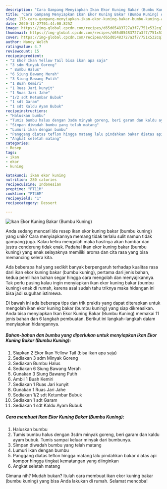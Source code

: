 ```yaml
---
description: "Cara Gampang Menyiapkan Ikan Ekor Kuning Bakar (Bumbu Kuning) Anti Gagal"
title: "Cara Gampang Menyiapkan Ikan Ekor Kuning Bakar (Bumbu Kuning) Anti Gagal"
slug: 173-cara-gampang-menyiapkan-ikan-ekor-kuning-bakar-bumbu-kuning-anti-gagal
date: 2020-11-27T01:44:00.825Z
image: https://img-global.cpcdn.com/recipes/d65d05483727a3f7/751x532cq70/ikan-ekor-kuning-bakar-bumbu-kuning-foto-resep-utama.jpg
thumbnail: https://img-global.cpcdn.com/recipes/d65d05483727a3f7/751x532cq70/ikan-ekor-kuning-bakar-bumbu-kuning-foto-resep-utama.jpg
cover: https://img-global.cpcdn.com/recipes/d65d05483727a3f7/751x532cq70/ikan-ekor-kuning-bakar-bumbu-kuning-foto-resep-utama.jpg
author: Nancy Welch
ratingvalue: 4.7
reviewcount: 15
recipeingredient:
- "2 Ekor Ikan Yellow Tail bisa ikan apa saja"
- "3 sdm Minyak Goreng"
- " Bumbu Halus"
- "6 Siung Bawang Merah"
- "3 Siung Bawang Putih"
- "1 Buah Kemiri"
- "1 Ruas Jari kunyit"
- "1 Ruas Jari Jahe"
- "1/2 sdt Ketumbar Bubuk"
- "1 sdt Garam"
- "1 sdt Kaldu Ayam Bubuk"
recipeinstructions:
- "Haluskan bumbu"
- "Tumis bumbu halus dengan 3sdm minyak goreng, beri garam dan kaldu ayam bubuk. Tumis sampai keluar minyak dari bumbunya."
- "Simpan diwadah bumbu yang telah matang"
- "Lumuri ikan dengan bumbu"
- "Panggang diatas teflon hingga matang lalu pindahkan bakar diatas api kompor hingga tingkat kematangan yang diinginkan"
- "Angkat seletah matang"
categories:
- Resep
tags:
- ikan
- ekor
- kuning

katakunci: ikan ekor kuning 
nutrition: 280 calories
recipecuisine: Indonesian
preptime: "PT11M"
cooktime: "PT46M"
recipeyield: "1"
recipecategory: Dessert

---
```



![Ikan Ekor Kuning Bakar (Bumbu Kuning)](https://img-global.cpcdn.com/recipes/d65d05483727a3f7/751x532cq70/ikan-ekor-kuning-bakar-bumbu-kuning-foto-resep-utama.jpg)

Anda sedang mencari ide resep ikan ekor kuning bakar (bumbu kuning) yang unik? Cara menyiapkannya memang tidak terlalu sulit namun tidak gampang juga. Kalau keliru mengolah maka hasilnya akan hambar dan justru cenderung tidak enak. Padahal ikan ekor kuning bakar (bumbu kuning) yang enak selayaknya memiliki aroma dan cita rasa yang bisa memancing selera kita.



Ada beberapa hal yang sedikit banyak berpengaruh terhadap kualitas rasa dari ikan ekor kuning bakar (bumbu kuning), pertama dari jenis bahan, kedua pemilihan bahan segar hingga cara mengolah dan menyajikannya. Tak perlu pusing kalau ingin menyiapkan ikan ekor kuning bakar (bumbu kuning) enak di rumah, karena asal sudah tahu triknya maka hidangan ini bisa jadi suguhan istimewa.


Di bawah ini ada beberapa tips dan trik praktis yang dapat diterapkan untuk mengolah ikan ekor kuning bakar (bumbu kuning) yang siap dikreasikan. Anda bisa menyiapkan Ikan Ekor Kuning Bakar (Bumbu Kuning) memakai 11 jenis bahan dan 6 langkah pembuatan. Berikut ini langkah-langkah dalam menyiapkan hidangannya.

<!--inarticleads1-->

##### Bahan-bahan dan bumbu yang diperlukan untuk menyiapkan Ikan Ekor Kuning Bakar (Bumbu Kuning):

1. Siapkan 2 Ekor Ikan Yellow Tail (bisa ikan apa saja)
1. Sediakan 3 sdm Minyak Goreng
1. Sediakan  Bumbu Halus
1. Sediakan 6 Siung Bawang Merah
1. Gunakan 3 Siung Bawang Putih
1. Ambil 1 Buah Kemiri
1. Sediakan 1 Ruas Jari kunyit
1. Gunakan 1 Ruas Jari Jahe
1. Sediakan 1/2 sdt Ketumbar Bubuk
1. Sediakan 1 sdt Garam
1. Sediakan 1 sdt Kaldu Ayam Bubuk




<!--inarticleads2-->

##### Cara membuat Ikan Ekor Kuning Bakar (Bumbu Kuning):

1. Haluskan bumbu
1. Tumis bumbu halus dengan 3sdm minyak goreng, beri garam dan kaldu ayam bubuk. Tumis sampai keluar minyak dari bumbunya.
1. Simpan diwadah bumbu yang telah matang
1. Lumuri ikan dengan bumbu
1. Panggang diatas teflon hingga matang lalu pindahkan bakar diatas api kompor hingga tingkat kematangan yang diinginkan
1. Angkat seletah matang




Gimana nih? Mudah bukan? Itulah cara membuat ikan ekor kuning bakar (bumbu kuning) yang bisa Anda lakukan di rumah. Selamat mencoba!
